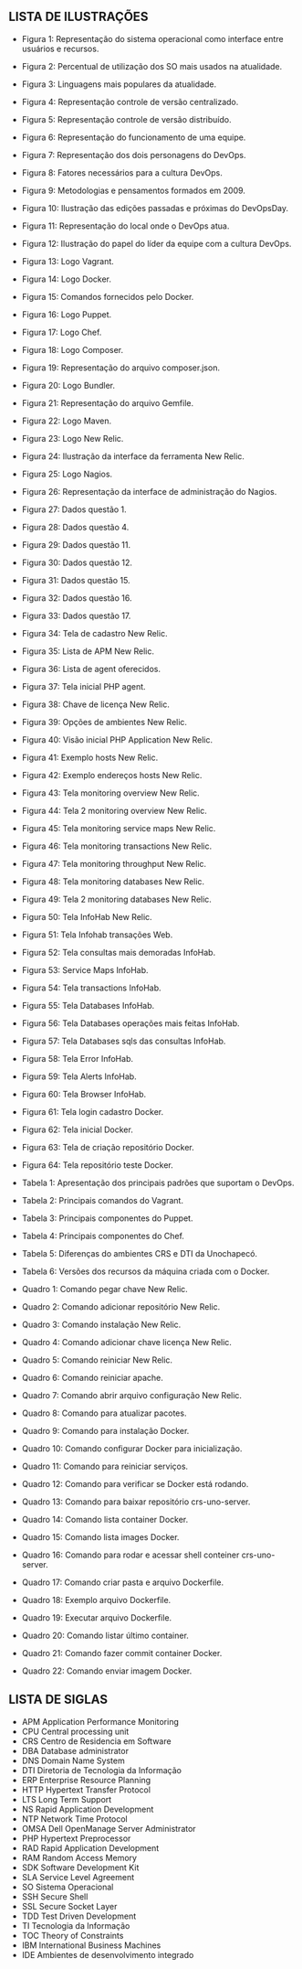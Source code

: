 
LISTA DE ILUSTRAÇÕES
---------------------

 - Figura 1: Representação do sistema operacional como interface entre usuários e recursos.
 - Figura 2: Percentual de utilização dos SO mais usados na atualidade.
 - Figura 3: Linguagens mais populares da atualidade.
 - Figura 4: Representação controle de versão centralizado.
 - Figura 5: Representação controle de versão distribuído.
 - Figura 6: Representação do funcionamento de uma equipe.
 - Figura 7: Representação dos dois personagens do DevOps.
 - Figura 8: Fatores necessários para a cultura DevOps.
 - Figura 9: Metodologias e pensamentos formados em 2009.
 - Figura 10: Ilustração das edições passadas e próximas do DevOpsDay.
 - Figura 11: Representação do local onde o DevOps atua.
 - Figura 12: Ilustração do papel do líder da equipe com a cultura DevOps.
 - Figura 13: Logo Vagrant.
 - Figura 14: Logo Docker.
 - Figura 15: Comandos fornecidos pelo Docker.
 - Figura 16: Logo Puppet.
 - Figura 17: Logo Chef.
 - Figura 18: Logo Composer.
 - Figura 19: Representação do arquivo composer.json.
 - Figura 20: Logo Bundler.
 - Figura 21: Representação do arquivo Gemfile.
 - Figura 22: Logo Maven.
 - Figura 23: Logo New Relic.
 - Figura 24: Ilustração da interface da ferramenta New Relic.
 - Figura 25: Logo Nagios.
 - Figura 26: Representação da interface de administração do Nagios.
 - Figura 27: Dados questão 1.
 - Figura 28: Dados questão 4.
 - Figura 29: Dados questão 11.
 - Figura 30: Dados questão 12.
 - Figura 31: Dados questão 15.
 - Figura 32: Dados questão 16.
 - Figura 33: Dados questão 17.
 - Figura 34: Tela de cadastro New Relic.
 - Figura 35: Lista de APM New Relic.
 - Figura 36: Lista de agent oferecidos.
 - Figura 37: Tela inicial PHP agent.
 - Figura 38: Chave de licença New Relic.
 - Figura 39: Opções de ambientes New Relic.
 - Figura 40: Visão inicial PHP Application New Relic.
 - Figura 41: Exemplo hosts New Relic.
 - Figura 42: Exemplo endereços hosts New Relic.
 - Figura 43: Tela monitoring overview New Relic.
 - Figura 44: Tela 2 monitoring overview New Relic.
 - Figura 45: Tela monitoring service maps New Relic.
 - Figura 46: Tela monitoring transactions New Relic.
 - Figura 47: Tela monitoring throughput New Relic.
 - Figura 48: Tela monitoring databases New Relic.
 - Figura 49: Tela 2 monitoring databases New Relic.
 - Figura 50: Tela InfoHab New Relic.
 - Figura 51: Tela Infohab transações Web.
 - Figura 52: Tela consultas mais demoradas InfoHab.
 - Figura 53: Service Maps InfoHab.
 - Figura 54: Tela transactions InfoHab.
 - Figura 55: Tela Databases InfoHab.
 - Figura 56: Tela Databases operações mais feitas InfoHab.
 - Figura 57: Tela Databases sqls das consultas InfoHab.
 - Figura 58: Tela Error InfoHab.
 - Figura 59: Tela Alerts InfoHab.
 - Figura 60: Tela Browser InfoHab.
 - Figura 61: Tela login cadastro Docker.
 - Figura 62: Tela inicial Docker.
 - Figura 63: Tela de criação repositório Docker.
 - Figura 64: Tela repositório teste Docker.

 - Tabela 1: Apresentação dos principais padrões que suportam o DevOps.
 - Tabela 2: Principais comandos do Vagrant.
 - Tabela 3: Principais componentes do Puppet.
 - Tabela 4: Principais componentes do Chef.
 - Tabela 5: Diferenças do ambientes CRS e DTI da Unochapecó.
 - Tabela 6: Versões dos recursos da máquina criada com o Docker.

 - Quadro 1: Comando pegar chave New Relic.
 - Quadro 2: Comando adicionar repositório New Relic.
 - Quadro 3: Comando instalação New Relic.
 - Quadro 4: Comando adicionar chave licença New Relic.
 - Quadro 5: Comando reiniciar New Relic.
 - Quadro 6: Comando reiniciar apache.
 - Quadro 7: Comando abrir arquivo configuração New Relic.
 - Quadro 8: Comando para atualizar pacotes.
 - Quadro 9: Comando para instalação Docker.
 - Quadro 10: Comando configurar Docker para inicialização.
 - Quadro 11: Comando para reiniciar serviços.
 - Quadro 12: Comando para verificar se Docker está rodando.
 - Quadro 13: Comando para baixar repositório crs-uno-server.
 - Quadro 14: Comando lista container Docker.
 - Quadro 15: Comando lista images Docker.
 - Quadro 16: Comando para rodar e acessar shell conteiner crs-uno-server.
 - Quadro 17: Comando criar pasta e arquivo Dockerfile.
 - Quadro 18: Exemplo arquivo Dockerfile.
 - Quadro 19: Executar arquivo Dockerfile.
 - Quadro 20: Comando listar último container.
 - Quadro 21: Comando fazer commit container Docker.
 - Quadro 22: Comando enviar imagem Docker.

LISTA DE SIGLAS
----------------

 - APM		Application Performance Monitoring
 - CPU 		Central processing unit
 - CRS 		Centro de Residencia em Software
 - DBA 		Database administrator
 - DNS 		Domain Name System
 - DTI 		Diretoria de Tecnologia da Informação
 - ERP 		Enterprise Resource Planning
 - HTTP		Hypertext Transfer Protocol 
 - LTS 		Long Term Support
 - NS 		Rapid Application Development
 - NTP 		Network Time Protocol 
 - OMSA 	Dell OpenManage Server Administrator
 - PHP 		Hypertext Preprocessor
 - RAD 		Rapid Application Development
 - RAM 		Random Access Memory
 - SDK 		Software Development Kit
 - SLA 		Service Level Agreement 
 - SO 		Sistema Operacional
 - SSH 		Secure Shell
 - SSL 		Secure Socket Layer
 - TDD 		Test Driven Development
 - TI 		Tecnologia da Informação
 - TOC 		Theory of Constraints
 - IBM 		International Business Machines
 - IDE 		Ambientes de desenvolvimento integrado

